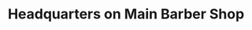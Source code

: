 ---
title: "Headquarters on Main Barber Shop"
url: /plainfield/headquarters-on-main-barber-shop/
shop: Friseur
---